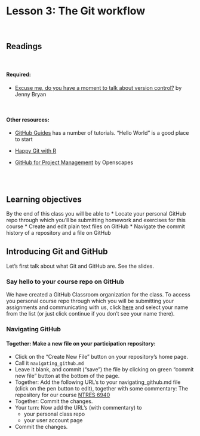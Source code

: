 Lesson 3: The Git workflow
================

<br>

## Readings

<br>

#### Required:

  - [Excuse me, do you have a moment to talk about version
    control?](https://peerj.com/preprints/3159/) by Jenny Bryan

<br>

#### Other resources:

  - [GitHub Guides](https://guides.github.com/) has a number of
    tutorials. “Hello World” is a good place to start

  - [Happy Git with R](https://happygitwithr.com/)

  - [GitHub for Project
    Management](https://openscapes.github.io/series/github-issues.html)
    by Openscapes

<br> <br>

## Learning objectives

By the end of this class you will be able to \* Locate your personal
GitHub repo through which you’ll be submitting homework and exercises
for this course \* Create and edit plain text files on GitHub \*
Navigate the commit history of a repository and a file on GitHub

## Introducing Git and GitHub

Let’s first talk about what Git and GitHub are. See the slides.

### Say hello to your course repo on GitHub

We have created a GitHub Classroom organization for the class. To access
you personal course repo through which you will be submitting your
assignments and communicating with us, click
[here](https://classroom.github.com/a/SA7QIA7g) and select your name
from the list (or just click continue if you don’t see your name there).

### Navigating GitHub

#### Together: Make a new file on your participation repository:

  - Click on the “Create New File” button on your repository’s home
    page.
  - Call it `navigating_github.md`
  - Leave it blank, and commit (“save”) the file by clicking on green
    “commit new file” button at the bottom of the page.
  - Together: Add the following URL’s to your navigating\_github.md file
    (click on the pen button to edit), together with some commentary:
    The repository for our course
    [NTRES 6940](https://github.com/nt246/NTRES6940-data-science)
  - Together: Commit the changes.
  - Your turn: Now add the URL’s (with commentary) to
      - your personal class repo
      - your user account page
  - Commit the changes.

